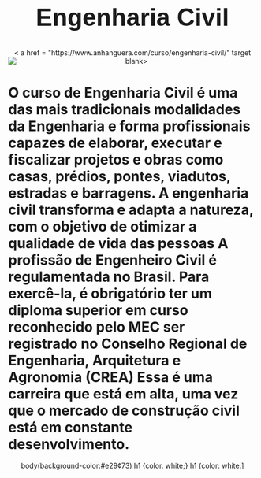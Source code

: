 <!DOCTYPE html>
<html>
<head>
<title> Engenharia Civil </title>
<link rel = "stylesheet" href = "style css">
</head>
<p>

<div style = "text-align: center">

<h1 style = "font-family: Verdana, Geneva, Tahoma, sans-serif; font-size: 50px;" >Engenharia Civil</h1>
< a href = "https://www.anhanguera.com/curso/engenharia-civil/" target blank>
<img src="https//selecaoengenharia.com.br/blog/WR-content/uploads/2019/06/engenharia-civil.png"style="float: left"/>
</a>
<h1 style = "font-family: Arial, Helvetica, sans-serif 40px; text-align: left;"> O curso de Engenharia Civil é uma das mais tradicionais modalidades da Engenharia e forma profissionais capazes de elaborar, executar e fiscalizar projetos e obras como casas, prédios,
pontes, viadutos, estradas e barragens.
A engenharia civil transforma e adapta a natureza, com o objetivo de otimizar a qualidade de vida das pessoas
A profissão de Engenheiro Civil é regulamentada no Brasil. Para exercê-la, é obrigatório ter um diploma superior em curso reconhecido pelo MEC ser registrado no Conselho Regional de Engenharia, Arquitetura e Agronomia (CREA)
Essa é uma carreira que está em alta, uma vez que o mercado de construção civil está em constante desenvolvimento. </h1>

</p>
</body>
</html

body(background-color:#e29¢73)
h1 {color. white;}
h1 {color: white.]
